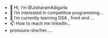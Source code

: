 - 👋 Hi, I’m @JisharamAdigarla
- 👀 I’m interested in competitive programming...
- 🌱 I’m currently learning DSA , front end ...
- 📫 How to reach me linkedIn...
- pronouns-she/her.....


<!---
JisharamAdigarla/JisharamAdigarla is a ✨ special ✨ repository because its `README.md` (this file) appears on your GitHub profile.
You can click the Preview link to take a look at your changes.
--->
